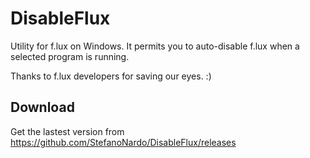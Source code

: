 # DisableFlux
Utility for f.lux on Windows. It permits you to auto-disable f.lux when a selected program is running. 

Thanks to f.lux developers for saving our eyes. :)

## Download
Get the lastest version from https://github.com/StefanoNardo/DisableFlux/releases
